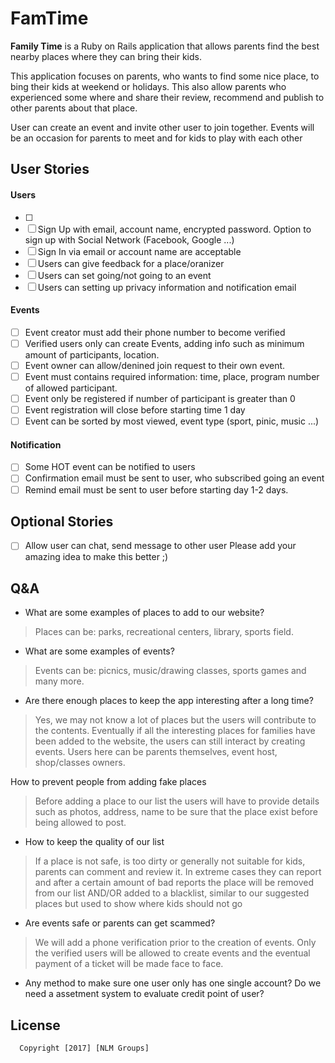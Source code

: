 # FamTime
**Family Time** is a Ruby on Rails application that allows parents find the best nearby places where they can bring their kids.

This application focuses on parents, who wants to find some nice place, to bing their kids at weekend or holidays.
This also allow parents who experienced some where and share their review, recommend and publish to other parents about that place.

User can create an event and invite other user to join together. 
Events will be an occasion for parents to meet and for kids to play with each other

## User Stories
#### Users
* [ ]
* [ ] Sign Up with email, account name, encrypted password. Option to sign up with Social Network (Facebook, Google ...)
* [ ] Sign In via email or account name are acceptable 
* [ ] Users can give feedback for a place/oranizer 
* [ ] Users can set going/not going to an event
* [ ] Users can setting up privacy information and notification email 

#### Events
* [ ] Event creator must add their phone number to become verified
* [ ] Verified users only can create Events, adding info such as minimum amount of participants, location.
* [ ] Event owner can allow/denined join request to their own event. 
* [ ] Event must contains required information: time, place, program number of allowed participant.
* [ ] Event only be registered if number of participant is greater than 0
* [ ] Event registration will close before starting time 1 day 
* [ ] Event can be sorted by most viewed, event type (sport, pinic, music ...)

#### Notification
* [ ] Some HOT event can be notified to users
* [ ] Confirmation email must be sent to user, who subscribed going an event
* [ ] Remind email must be sent to user before starting day 1-2 days. 

## Optional Stories
* [ ] Allow user can chat, send message to other user
Please add your amazing idea to make this better ;)

## Q&A
- What are some examples of places to add to our website?
 > Places can be: parks, recreational centers, library, sports field.

- What are some examples of events?
 > Events can be: picnics, music/drawing classes, sports games and many more.

- Are there enough places to keep the app interesting after a long time?
 > Yes, we may not know a lot of places but the users will contribute to the contents. Eventually if all the interesting places for families have been added to the website, the users can still interact by creating events. Users here can be parents themselves, event host, shop/classes owners.

How to prevent people from adding fake places
 > Before adding a place to our list the users will have to provide details such as photos, address, name to be sure that the place exist before being allowed to post.

- How to keep the quality of our list
 > If a place is not safe, is too dirty or generally not suitable for kids, parents can comment and review it. In extreme cases they can report and after a certain amount of bad reports the place will be removed from our list AND/OR added to a blacklist, similar to our suggested places but used to show where kids should not go

- Are events safe or parents can get scammed?
 > We will add a phone verification prior to the creation of events. Only the verified users will be allowed to create events and the eventual payment of a ticket will be made face to face. 

- Any method to make sure one user only has one single account? Do we need a assetment system to evaluate credit point of user?

## License
 
      Copyright [2017] [NLM Groups]
 
